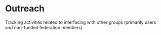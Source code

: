 # Outreach
Tracking activities related to interfacing with other groups (primarily users and non-funded federation members)
